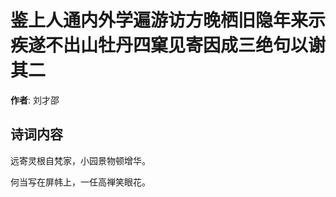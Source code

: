 # 鉴上人通内外学遍游访方晚栖旧隐年来示疾遂不出山牡丹四窠见寄因成三绝句以谢  其二

**作者**: 刘才邵

## 诗词内容

远寄灵根自梵家，小园景物顿增华。

何当写在屏帏上，一任高禅笑眼花。

